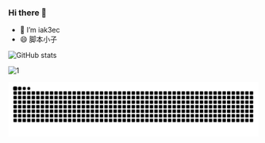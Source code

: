### Hi there 👋
- 🔭 I’m iak3ec
- 😄 脚本小子

<!--
**nu0l/nu0l** is a ✨ _special_ ✨ repository because its `README.md` (this file) appears on your GitHub profile.

Here are some ideas to get you started:

- 🔭 I’m iak3ec
- 🌱 I’m currently learning ...
- 👯 I’m looking to collaborate on ...
- 🤔 I’m looking for help with ...
- 💬 Ask me about ...
- 📫 How to reach me: ...
- 😄 Pronouns: ...
- ⚡ Fun fact: ...
-->
![GitHub stats](https://github-readme-stats.vercel.app/api?username=nu0l&show_icons=true&theme=dracula)


<img width="99" alt="1" src="https://user-images.githubusercontent.com/54735907/181659708-dea33737-b8fa-431f-a9a0-a96e8391b8fb.png">


![github contribution grid snake animation](./github-snake.svg#gh-light-mode-only)

